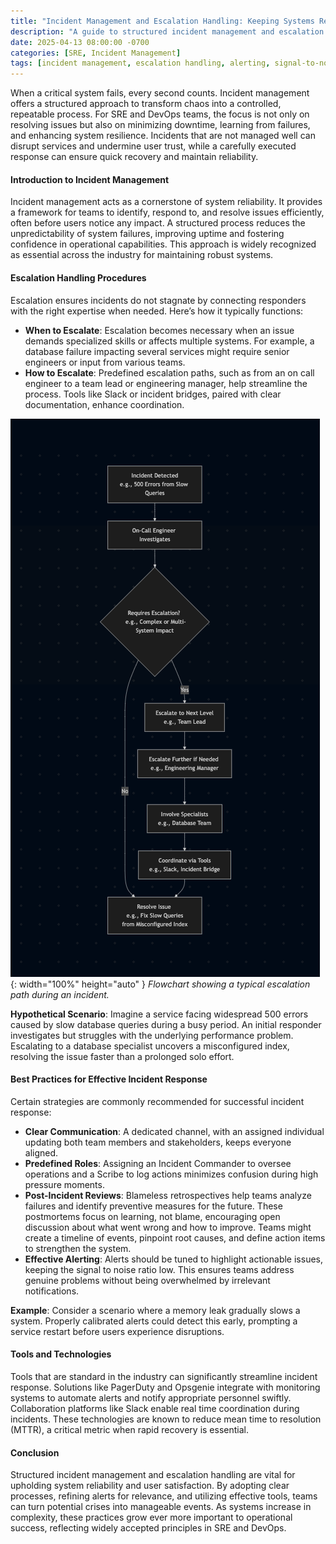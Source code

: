 ```yaml
---
title: "Incident Management and Escalation Handling: Keeping Systems Reliable"
description: "A guide to structured incident management and escalation for SRE and DevOps teams, with a focus on reliability and best practices."
date: 2025-04-13 08:00:00 -0700
categories: [SRE, Incident Management]  
tags: [incident management, escalation handling, alerting, signal-to-noise ratio, reliability, devops, sre] 
---
```


When a critical system fails, every second counts. Incident management offers a structured approach to transform chaos into a controlled, repeatable process. For SRE and DevOps teams, the focus is not only on resolving issues but also on minimizing downtime, learning from failures, and enhancing system resilience. Incidents that are not managed well can disrupt services and undermine user trust, while a carefully executed response can ensure quick recovery and maintain reliability.

#### Introduction to Incident Management
Incident management acts as a cornerstone of system reliability. It provides a framework for teams to identify, respond to, and resolve issues efficiently, often before users notice any impact. A structured process reduces the unpredictability of system failures, improving uptime and fostering confidence in operational capabilities. This approach is widely recognized as essential across the industry for maintaining robust systems.

#### Escalation Handling Procedures
Escalation ensures incidents do not stagnate by connecting responders with the right expertise when needed. Here’s how it typically functions:
- **When to Escalate**: Escalation becomes necessary when an issue demands specialized skills or affects multiple systems. For example, a database failure impacting several services might require senior engineers or input from various teams.
- **How to Escalate**: Predefined escalation paths, such as from an on call engineer to a team lead or engineering manager, help streamline the process. Tools like Slack or incident bridges, paired with clear documentation, enhance coordination.

![Desktop View](/assets/img/posts/20250413/escalation-flow.png){: width="100%" height="auto" }
_Flowchart showing a typical escalation path during an incident._

**Hypothetical Scenario**: Imagine a service facing widespread 500 errors caused by slow database queries during a busy period. An initial responder investigates but struggles with the underlying performance problem. Escalating to a database specialist uncovers a misconfigured index, resolving the issue faster than a prolonged solo effort.

#### Best Practices for Effective Incident Response
Certain strategies are commonly recommended for successful incident response:
- **Clear Communication**: A dedicated channel, with an assigned individual updating both team members and stakeholders, keeps everyone aligned.
- **Predefined Roles**: Assigning an Incident Commander to oversee operations and a Scribe to log actions minimizes confusion during high pressure moments.
- **Post-Incident Reviews**: Blameless retrospectives help teams analyze failures and identify preventive measures for the future. These postmortems focus on learning, not blame, encouraging open discussion about what went wrong and how to improve. Teams might create a timeline of events, pinpoint root causes, and define action items to strengthen the system.
- **Effective Alerting**: Alerts should be tuned to highlight actionable issues, keeping the signal to noise ratio low. This ensures teams address genuine problems without being overwhelmed by irrelevant notifications.

**Example**: Consider a scenario where a memory leak gradually slows a system. Properly calibrated alerts could detect this early, prompting a service restart before users experience disruptions.

#### Tools and Technologies
Tools that are standard in the industry can significantly streamline incident response. Solutions like PagerDuty and Opsgenie integrate with monitoring systems to automate alerts and notify appropriate personnel swiftly. Collaboration platforms like Slack enable real time coordination during incidents. These technologies are known to reduce mean time to resolution (MTTR), a critical metric when rapid recovery is essential.

#### Conclusion
Structured incident management and escalation handling are vital for upholding system reliability and user satisfaction. By adopting clear processes, refining alerts for relevance, and utilizing effective tools, teams can turn potential crises into manageable events. As systems increase in complexity, these practices grow ever more important to operational success, reflecting widely accepted principles in SRE and DevOps.
